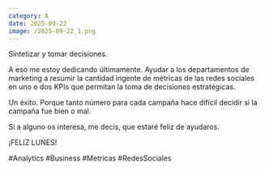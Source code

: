 ```yaml
--- 
category: A 
date: 2025-09-22 
image: /2025-09-22_1.png 
--- 
```


Sintetizar y tomar decisiones. 

A eso me estoy dedicando últimamente. Ayudar a los departamentos de marketing a resumir la cantidad ingente de métricas de las redes sociales en uno o dos KPIs que permitan la toma de decisiones estratégicas.

Un éxito. Porque tanto número para cada campaña hace difícil decidir si la campaña fue bien o mal. 

Si a alguno os interesa, me decís, que estaré feliz de ayudaros. 

¡FELIZ LUNES!

#Analytics #Business #Metricas #RedesSociales